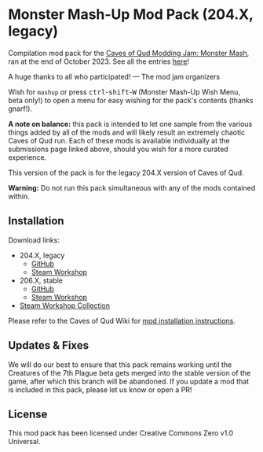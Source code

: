 # Monster Mash-Up Mod Pack (204.X, legacy)
Compilation mod pack for the [Caves of Qud Modding Jam: Monster Mash](https://itch.io/jam/caves-of-qud-modding-jam-1/), ran at the end of October 2023. See all the entries [here](https://itch.io/jam/caves-of-qud-modding-jam-1/entries)!

A huge thanks to all who participated!
— The mod jam organizers

Wish for `mashup` or press <kbd>ctrl</kbd>-<kbd>shift</kbd>-<kbd>W</kbd> (Monster Mash-Up Wish Menu, beta only!) to open a menu for easy wishing for the pack's contents (thanks gnarf!).

**A note on balance:** this pack is intended to let one sample from the various things added by all of the mods and will likely result an extremely chaotic Caves of Qud run. Each of these mods is available individually at the submissions page linked above, should you wish for a more curated experience.

This version of the pack is for the legacy 204.X version of Caves of Qud.

**Warning:** Do not run this pack simultaneous with any of the mods contained within.

## Installation

Download links:
* 204.X, legacy
  * [GitHub](https://github.com/TrashMonks/caves-of-qud-mod-jam-2023/archive/refs/heads/stable.zip)
  * [Steam Workshop](https://steamcommunity.com/sharedfiles/filedetails/?id=3070047441)
* 206.X, stable
  * [GitHub](https://github.com/TrashMonks/caves-of-qud-mod-jam-2023/archive/refs/heads/main.zip)
  * [Steam Workshop](https://steamcommunity.com/sharedfiles/filedetails/?id=3070036521)
* [Steam Workshop Collection](https://steamcommunity.com/sharedfiles/filedetails/?id=3069326052)

Please refer to the Caves of Qud Wiki for [mod installation instructions](https://wiki.cavesofqud.com/wiki/Modding:Installing_a_mod).

## Updates & Fixes

We will do our best to ensure that this pack remains working until the Creatures of the 7th Plague beta gets merged into the stable version of the game, after which this branch will be abandoned. If you update a mod that is included in this pack, please let us know or open a PR!

## License

This mod pack has been licensed under Creative Commons Zero v1.0 Universal.
